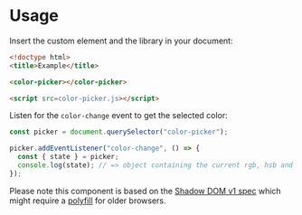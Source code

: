 # Usage

Insert the custom element and the library in your document:

```html
<!doctype html>
<title>Example</title>

<color-picker></color-picker>

<script src=color-picker.js></script>
```

Listen for the `color-change` event to get the selected color:

```javascript
const picker = document.querySelector("color-picker");

picker.addEventListener("color-change", () => {
  const { state } = picker;
  console.log(state); // => object containing the current rgb, hsb and hex values
});
```

Please note this component is based on the [Shadow DOM v1
spec](http://w3c.github.io/webcomponents/spec/shadow/) which might require a
[polyfill](https://github.com/webcomponents/shadydom) for older browsers.
